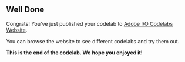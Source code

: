 ## Well Done

Congrats! You've just published your codelab to [Adobe I/O Codelabs Website](https://adobedocs.github.io/adobeio-codelabs).  

You can browse the website to see different codelabs and try them out.  

**This is the end of the codelab. We hope you enjoyed it!**

